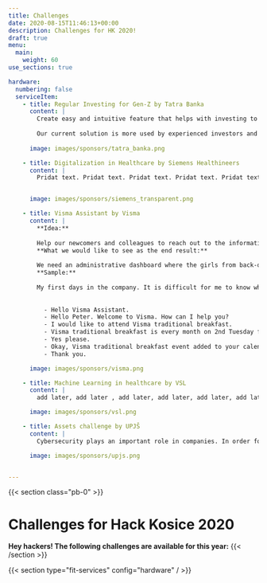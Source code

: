 ```yaml
---
title: Challenges
date: 2020-08-15T11:46:13+00:00
description: Challenges for HK 2020!
draft: true
menu:
  main:
    weight: 60
use_sections: true

hardware:
  numbering: false
  serviceItem:
    - title: Regular Investing for Gen-Z by Tatra Banka
      content: |
        Create easy and intuitive feature that helps with investing to funds using regular deposits, which can be changed by the user. Create onboarding, motivation to invest and well-arranged infographics about the status of user's portfolio.
        
        Our current solution is more used by experienced investors and older generation, whilst new start-ups especially target Generation Z.
      
      image: images/sponsors/tatra_banka.png

    - title: Digitalization in Healthcare by Siemens Healthineers
      content: |
        Pridat text. Pridat text. Pridat text. Pridat text. Pridat text. Pridat text. Pridat text. Pridat text. Pridat text. 


      image: images/sponsors/siemens_transparent.png

    - title: Visma Assistant by Visma
      content: |
        **Idea:** 
        
        Help our newcomers and colleagues to reach out to the information they need quicker and flexible via AI Voice Assistant. As a newcomer it's difficult to handle all information from the very beginning, so to keep on track you need a smart assistant to help you out. And because we're Google positive, we'd be happy if you'll use Google as a preferred platform. Other preferred integrations are Google Calendar, Slack, etc. 
        **What we would like to see as the end result:** 
        
        We need an administrative dashboard where the girls from back-office can add common questions and answers to them, they should be able to set events which you want to attend. We would like to have the ability to talk to the Visma Assistant via Google Assistant and also we would like to use it inside our Slack.       
        **Sample:**
        
        My first days in the company. It is difficult for me to know which events I need to attend, when I need to fill my working hours form and so on. But lucky me, in the company we have a Virtual Assistant to help with these everyday tasks.  I heard from a colleague that we have traditional breakfasts each month, but I have  no event in my calendar. I also heard from a colleague that our Virtual Assistant knows everything about these types of events, and can invite me to them. So I am going to ask it about the event:
          
        
          - Hello Visma Assistant.
          - Hello Peter. Welcome to Visma. How can I help you?
          - I would like to attend Visma traditional breakfast.
          - Visma traditional breakfast is every month on 2nd Tuesday from 7:30 to 8:30. Do you want me to add it to your calendar?
          - Yes please.
          - Okay, Visma traditional breakfast event added to your calendar.
          - Thank you.

      image: images/sponsors/visma.png

    - title: Machine Learning in healthcare by VSL
      content: |
        add later, add later , add later, add later, add later, add later, add later, add later, add later, add later

      image: images/sponsors/vsl.png

    - title: Assets challenge by UPJŠ
      content: |
        Cybersecurity plays an important role in companies. In order for companies to have an overview of cyber threats and attacks targeting their computer network, it is necessary to effectively evaluate the obtained data. Feel free to use this one-week dataset from real computer networks in the Czech Republic containing over 500 million security alerts. Help us build a solution to protect companies against cyber threats via their visualization, forecasting or profiling or other methods.

      image: images/sponsors/upjs.png


---
```


{{< section class="pb-0" >}}
# Challenges for Hack Kosice 2020

**Hey hackers! The following challenges are available for this year:**
{{< /section >}}

{{< section type="fit-services" config="hardware" / >}}



